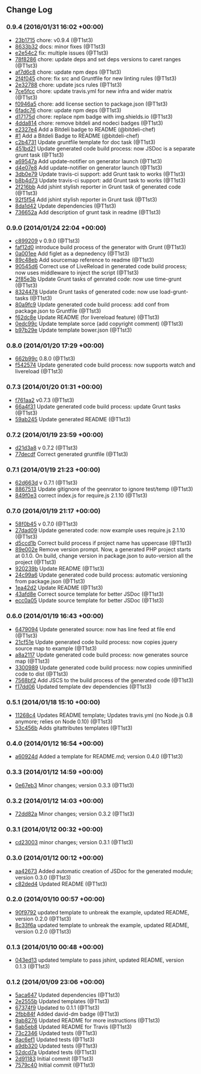 ## Change Log

### 0.9.4 (2016/01/31 16:02 +00:00)
- [23b1715](https://github.com/T1st3/generator-amd/commit/23b171531516d3cb0ccf03247be15caa7eafcced) chore: v0.9.4 (@T1st3)
- [8633b32](https://github.com/T1st3/generator-amd/commit/8633b328f51b928d5728783c991bbfab26b2e609) docs: minor fixes (@T1st3)
- [e2e54c2](https://github.com/T1st3/generator-amd/commit/e2e54c29a2156ef7a6e87ac23ba64a1ef5eb2b01) fix: multiple issues (@T1st3)
- [78f8286](https://github.com/T1st3/generator-amd/commit/78f82867470a6b549eef07d20aec1276d9347ab4) chore: update deps and set deps versions to caret ranges (@T1st3)
- [af7d6c8](https://github.com/T1st3/generator-amd/commit/af7d6c8bfd0b2164f31bfebcfac7653be6e730fd) chore: update npm deps (@T1st3)
- [2f4f045](https://github.com/T1st3/generator-amd/commit/2f4f045c7dede46fb5988bf0e658dcfd313cfff0) chore: fix src and Gruntfile for new linting rules (@T1st3)
- [2e32788](https://github.com/T1st3/generator-amd/commit/2e32788628b93073cf96d518f3a73ffe45d61376) chore: update jscs rules (@T1st3)
- [7ce5fcc](https://github.com/T1st3/generator-amd/commit/7ce5fcc78fd6d6a0f61ec332c646d3d6f8a33bdb) chore: update travis.yml for new infra and wider matrix (@T1st3)
- [f0946a5](https://github.com/T1st3/generator-amd/commit/f0946a56502064eec3b06ef9b75d5ab36b7e5990) chore: add license section to package.json (@T1st3)
- [6fadc76](https://github.com/T1st3/generator-amd/commit/6fadc76ad8e8a29bde90c3e9b6158ac405cc2e7f) chore: update npm deps (@T1st3)
- [d17175d](https://github.com/T1st3/generator-amd/commit/d17175d6eef4fac28d7753fa3ce1fff89b2b0548) chore: replace npm badge with img.shields.io (@T1st3)
- [4dda814](https://github.com/T1st3/generator-amd/commit/4dda8140b8ed267362e161f8f745d112b3c3a944) chore: remove bitdeli and nodeci badges (@T1st3)
- [e2327e4](https://github.com/T1st3/generator-amd/commit/e2327e429ee6fe3a6c476f9f81a6de33f2c923d4) Add a Bitdeli badge to README (@bitdeli-chef)
- [#1](https://github.com/t1st3/generator-amd/pull/1) Add a Bitdeli Badge to README (@bitdeli-chef)
- [c2b4731](https://github.com/T1st3/generator-amd/commit/c2b473194b1a059a1a0c24d5eaa1cdb0b284f340) Update gruntfile template for doc task (@T1st3)
- [451bd21](https://github.com/T1st3/generator-amd/commit/451bd2190cb753c8e332d5e8c026632c42386c70) Update generated code build process: now JSDoc is a separate grunt task (@T1st3)
- [a69547a](https://github.com/T1st3/generator-amd/commit/a69547ab36d5ae3d667987e18db2afb75cad4918) Add update-notifier on generator launch (@T1st3)
- [d4e07e8](https://github.com/T1st3/generator-amd/commit/d4e07e8e40ba923cbeebd720c86888d4d5b533bc) Add update-notifier on generator launch (@T1st3)
- [3db0e79](https://github.com/T1st3/generator-amd/commit/3db0e79525ce869b912085f5afc2876c2f8a77aa) Update travis-ci support: add Grunt task to works (@T1st3)
- [b8b4d73](https://github.com/T1st3/generator-amd/commit/b8b4d73538510d6d65f998befe496b2310b16348) Update travis-ci support: add Grunt task to works (@T1st3)
- [2f216bb](https://github.com/T1st3/generator-amd/commit/2f216bb0ee5e9073f5c5c421e57b97418d9240e0) Add jshint stylish reporter in Grunt task of generated code (@T1st3)
- [92f5f54](https://github.com/T1st3/generator-amd/commit/92f5f5418f67e5295927aab63573988894bd88f8) Add jshint stylish reporter in Grunt task (@T1st3)
- [8da1d42](https://github.com/T1st3/generator-amd/commit/8da1d4211d0b7d2d7d0e5c8470efcb555411f204) Update dependencies (@T1st3)
- [736652a](https://github.com/T1st3/generator-amd/commit/736652a05014e0639da51ecf6762058f483a387e) Add description of grunt task in readme (@T1st3)

### 0.9.0 (2014/01/24 22:04 +00:00)
- [c899209](https://github.com/T1st3/generator-amd/commit/c8992091c4882838ec6fd0f07dccc44bcaf164d1) v 0.9.0 (@T1st3)
- [faf12d0](https://github.com/T1st3/generator-amd/commit/faf12d0429b5931b2ef1a31b6b10f7cba50078a4) introduce build process of the generator with Grunt (@T1st3)
- [0a001ee](https://github.com/T1st3/generator-amd/commit/0a001ee757b1f61ec3d27f2c8300066c5f205b53) Add figlet as a depnedency (@T1st3)
- [89c48eb](https://github.com/T1st3/generator-amd/commit/89c48eb75caae4663fe212042da11a8500559596) Add sourcemap reference to readme (@T1st3)
- [90545d6](https://github.com/T1st3/generator-amd/commit/90545d6460f36d273390ae60e03e7497a7de87f4) Correct use of LiveReload in generated code build process; now uses middleware to inject the script (@T1st3)
- [2f85e3b](https://github.com/T1st3/generator-amd/commit/2f85e3bbaf9eb9d2ad1c614f0ed2adc6076abc65) Update Grunt tasks of genrated code: now use time-grunt (@T1st3)
- [8324478](https://github.com/T1st3/generator-amd/commit/83244782596f33658ca8eeaaf0bf2ed60377fde2) Update Grunt tasks of generated code: now use load-grunt-tasks (@T1st3)
- [80a9fc9](https://github.com/T1st3/generator-amd/commit/80a9fc975454d2991316f4d8281a811ddf11ea03) Update generated code build process: add conf from package.json to Gruntfile (@T1st3)
- [f62dc8e](https://github.com/T1st3/generator-amd/commit/f62dc8ebf281666ef5e4dcaed7eb2ce382008386) Update README (for livereload feature) (@T1st3)
- [0edc99c](https://github.com/T1st3/generator-amd/commit/0edc99c149d37ad0293a1eca5c1520388721449f) Update template sorce (add copyright comment) (@T1st3)
- [b97b29e](https://github.com/T1st3/generator-amd/commit/b97b29e5883dda671db1174a0b03a05e5f8e14d4) Update template bower.json (@T1st3)

### 0.8.0 (2014/01/20 17:29 +00:00)
- [662b99c](https://github.com/T1st3/generator-amd/commit/662b99c18c3e441c7c278eba6938813e7594ea2f) 0.8.0 (@T1st3)
- [f542574](https://github.com/T1st3/generator-amd/commit/f542574345efbf3bb369be81090733150bacf906) Update generated code build process: now supports watch and livereload (@T1st3)

### 0.7.3 (2014/01/20 01:31 +00:00)
- [f761aa2](https://github.com/T1st3/generator-amd/commit/f761aa2309cb1d3778eb4603b9167f6bfc599bbb) v0.7.3 (@T1st3)
- [66a4f31](https://github.com/T1st3/generator-amd/commit/66a4f3150b52c3b864320ef9652d9f52924f0f9e) Update generated code build process: update Grunt tasks (@T1st3)
- [59ab245](https://github.com/T1st3/generator-amd/commit/59ab245752977566b5251dd5ed7a3eaea2eec132) Update generated README (@T1st3)

### 0.7.2 (2014/01/19 23:59 +00:00)
- [d21d3a8](https://github.com/T1st3/generator-amd/commit/d21d3a868c6da5666675eebfc904667c9115c8c1) v 0.7.2 (@T1st3)
- [77decdf](https://github.com/T1st3/generator-amd/commit/77decdf1246b719074bd519011ea2ae9233a7a03) Correct generated gruntfile (@T1st3)

### 0.7.1 (2014/01/19 21:23 +00:00)
- [62d663d](https://github.com/T1st3/generator-amd/commit/62d663db49a829659933a9a29031d1b4a553314d) v 0.7.1 (@T1st3)
- [8867513](https://github.com/T1st3/generator-amd/commit/8867513625a26e961906297d2b81d856b49c6816) Update gitignore of the geenrator to ignore test/temp (@T1st3)
- [849f0e3](https://github.com/T1st3/generator-amd/commit/849f0e309cc5e8a458f17a939135b434d2781ac3) correct index.js for require.js 2.1.10 (@T1st3)

### 0.7.0 (2014/01/19 21:17 +00:00)
- [58f0b45](https://github.com/T1st3/generator-amd/commit/58f0b45cb52328ae2427977ebd4141e6ef422acb) v 0.7.0 (@T1st3)
- [27dad09](https://github.com/T1st3/generator-amd/commit/27dad09bf264c3e8519f35ed3d674dcdce808a23) Update generated code: now example uses require.js 2.1.10 (@T1st3)
- [d5ccd1b](https://github.com/T1st3/generator-amd/commit/d5ccd1b1a6f82ec019911cbbbba20bd722872066) Correct build process if project name has uppercase (@T1st3)
- [89e002e](https://github.com/T1st3/generator-amd/commit/89e002ec683aeb4dd267acfae8bdc25a5edad262) Remove version prompt. Now, a generated PHP project starts at 0.1.0. On build, change version in package.json to auto-version all the project (@T1st3)
- [920239b](https://github.com/T1st3/generator-amd/commit/920239b9e73259712e7b705acbeff29e11bd1191) Update README (@T1st3)
- [24c99a6](https://github.com/T1st3/generator-amd/commit/24c99a632e8199eb791d4bbfd51e6c41c4e2691c) Update generated code build process: automatic versioning from package.json (@T1st3)
- [1ea42d2](https://github.com/T1st3/generator-amd/commit/1ea42d26bcfe886736cd6db27702bdb7422560b8) Update README (@T1st3)
- [43afd8e](https://github.com/T1st3/generator-amd/commit/43afd8eadb646dddf9ba2ad5dc8b553780de7b19) Correct source template for better JSDoc (@T1st3)
- [ecc0a05](https://github.com/T1st3/generator-amd/commit/ecc0a053abcc52d8c846e9b09671e28876cfb197) Update source template for better JSDoc (@T1st3)

### 0.6.0 (2014/01/19 16:43 +00:00)
- [6479094](https://github.com/T1st3/generator-amd/commit/64790946a606932f2c5c9066a744faf10bac438b) Update generated source: now has line feed at file end (@T1st3)
- [21cf51e](https://github.com/T1st3/generator-amd/commit/21cf51edc690c6069e7e439295571dfb265b5e1c) Update generated code build process: now copies jquery source map to example (@T1st3)
- [a8a2117](https://github.com/T1st3/generator-amd/commit/a8a2117671cfbbf34fcea5c01c25d0ac23581e50) Update generated code build process: now generates source map (@T1st3)
- [3300989](https://github.com/T1st3/generator-amd/commit/3300989876f138d2e6e9a6c90855ba8dc87f5722) Update generated code build process: now copies unminified code to dist (@T1st3)
- [7568bf2](https://github.com/T1st3/generator-amd/commit/7568bf2df87fe8a411105527c49db10e929a0bee) Add JSCS to the build process of the generated code (@T1st3)
- [f17dd06](https://github.com/T1st3/generator-amd/commit/f17dd06b4565c83cc6e740641d27507a3e4fa4ba) Updated template dev dependencies (@T1st3)

### 0.5.1 (2014/01/18 15:10 +00:00)
- [11268c4](https://github.com/T1st3/generator-amd/commit/11268c4ec36ad475b36385f06568b70337970cc2) Updates README template; Updates travis.yml (no Node.js 0.8 anymore; relies on Node 0.10) (@T1st3)
- [53c456b](https://github.com/T1st3/generator-amd/commit/53c456b18f6513dec604e93204d27a1bcd28944d) Adds gitattributes templates (@T1st3)

### 0.4.0 (2014/01/12 16:54 +00:00)
- [a60924d](https://github.com/T1st3/generator-amd/commit/a60924dbadd16039d0ebc0f3350579fdb1d685df) Added a template for README.md; version 0.4.0 (@T1st3)

### 0.3.3 (2014/01/12 14:59 +00:00)
- [0e67eb3](https://github.com/T1st3/generator-amd/commit/0e67eb352c70ba7a3d684e0cd0efe2f3ad7c2ef9) Minor changes; version 0.3.3 (@T1st3)

### 0.3.2 (2014/01/12 14:03 +00:00)
- [72dd82a](https://github.com/T1st3/generator-amd/commit/72dd82a70bc5f199b735d9ec276881141b4b0cf8) Minor changes; version 0.3.2 (@T1st3)

### 0.3.1 (2014/01/12 00:32 +00:00)
- [cd23003](https://github.com/T1st3/generator-amd/commit/cd23003ec35245f96533a87983a2b2a468768412) minor changes; version 0.3.1 (@T1st3)

### 0.3.0 (2014/01/12 00:12 +00:00)
- [aa42673](https://github.com/T1st3/generator-amd/commit/aa426733e724706c75684fa0cdfca8971937b096) Added automatic creation of JSDoc for the generated module; version 0.3.0 (@T1st3)
- [c82ded4](https://github.com/T1st3/generator-amd/commit/c82ded473b91787aa0b46b7c904dfc42366bc1af) Updated README (@T1st3)

### 0.2.0 (2014/01/10 00:57 +00:00)
- [90f9792](https://github.com/T1st3/generator-amd/commit/90f979213a37d0c7dd33834e03c7dd4b395fda98) updated template to unbreak the example, updated README, version 0.2.0 (@T1st3)
- [8c33f6a](https://github.com/T1st3/generator-amd/commit/8c33f6a625a22e2ea773bb559782961c48b6f06b) updated template to unbreak the example, updated README, version 0.2.0 (@T1st3)

### 0.1.3 (2014/01/10 00:48 +00:00)
- [043ed13](https://github.com/T1st3/generator-amd/commit/043ed134856a8743757ca534296eff9a361e62c5) updated template to pass jshint, updated README, version 0.1.3 (@T1st3)

### 0.1.2 (2014/01/09 23:06 +00:00)
- [5aca647](https://github.com/T1st3/generator-amd/commit/5aca647e9bb891e4296d44e97b0b72ecb1c1cc86) Updated dependencies (@T1st3)
- [2e2555b](https://github.com/T1st3/generator-amd/commit/2e2555b7e314ba191ba195fc480f105bfadd7128) Updated templates (@T1st3)
- [67374f9](https://github.com/T1st3/generator-amd/commit/67374f901cf2b77534fcefb6ae601c19eb2aa862) Updated to 0.1.1 (@T1st3)
- [2fbb84f](https://github.com/T1st3/generator-amd/commit/2fbb84f83905512e5438bfb813f4e007690c6abb) Added david-dm badge (@T1st3)
- [9ab8276](https://github.com/T1st3/generator-amd/commit/9ab8276b1eeb1f2b4e848d73d26b9b9a344a2fbd) Updated README for more instructions (@T1st3)
- [6ab5eb8](https://github.com/T1st3/generator-amd/commit/6ab5eb8c306144c730bcc9838c120b9b1927f9c7) Updated README for Travis (@T1st3)
- [73c2346](https://github.com/T1st3/generator-amd/commit/73c23467e74b8fd9ab4cd843241dce3c417db708) Updated tests (@T1st3)
- [8ac6ef1](https://github.com/T1st3/generator-amd/commit/8ac6ef1cd5465c0fce4c840149c66091e7d7d3f7) Updated tests (@T1st3)
- [a9db320](https://github.com/T1st3/generator-amd/commit/a9db3201c6ad73c1b23faea65e01d2875a7eaa7a) Updated tests (@T1st3)
- [52dcd7a](https://github.com/T1st3/generator-amd/commit/52dcd7a55bca2da18a7b10c11142fad2309996e6) Updated tests (@T1st3)
- [2d91183](https://github.com/T1st3/generator-amd/commit/2d9118303698fd908d4dbca20ecb87709bf0a811) Initial commit (@T1st3)
- [7579c40](https://github.com/T1st3/generator-amd/commit/7579c40c0c3b67f651eaa3c3560764405a12c7b4) Initial commit (@T1st3)